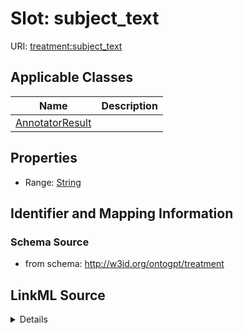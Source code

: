 # Slot: subject_text

URI: [treatment:subject_text](http://w3id.org/ontogpt/treatments/subject_text)



<!-- no inheritance hierarchy -->




## Applicable Classes

| Name | Description |
| --- | --- |
[AnnotatorResult](AnnotatorResult.md) | 






## Properties

* Range: [String](String.md)







## Identifier and Mapping Information







### Schema Source


* from schema: http://w3id.org/ontogpt/treatment




## LinkML Source

<details>
```yaml
name: subject_text
from_schema: http://w3id.org/ontogpt/treatment
rank: 1000
alias: subject_text
owner: AnnotatorResult
domain_of:
- AnnotatorResult
range: string

```
</details>